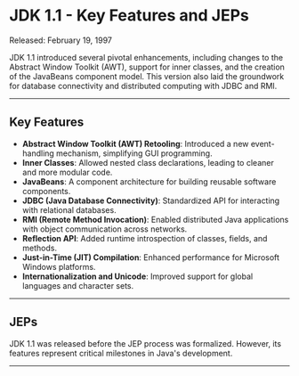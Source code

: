 # JDK 1.1 - Key Features and JEPs

Released: February 19, 1997

JDK 1.1 introduced several pivotal enhancements, including changes to the Abstract Window Toolkit (AWT), support for inner classes, and the creation of the JavaBeans component model. This version also laid the groundwork for database connectivity and distributed computing with JDBC and RMI.

---

## Key Features

- **Abstract Window Toolkit (AWT) Retooling**: Introduced a new event-handling mechanism, simplifying GUI programming.
- **Inner Classes**: Allowed nested class declarations, leading to cleaner and more modular code.
- **JavaBeans**: A component architecture for building reusable software components.
- **JDBC (Java Database Connectivity)**: Standardized API for interacting with relational databases.
- **RMI (Remote Method Invocation)**: Enabled distributed Java applications with object communication across networks.
- **Reflection API**: Added runtime introspection of classes, fields, and methods.
- **Just-in-Time (JIT) Compilation**: Enhanced performance for Microsoft Windows platforms.
- **Internationalization and Unicode**: Improved support for global languages and character sets.

---

## JEPs

JDK 1.1 was released before the JEP process was formalized. However, its features represent critical milestones in Java's development.


---
